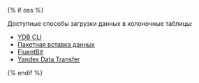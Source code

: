 {% if oss %}

Доступные способы загрузки данных в колоночные таблицы:
* [YDB CLI](../reference/ydb-cli/export-import/import-file.md)
* [Пакетная вставка данных](../recipes/ydb-sdk/bulk-upsert.md)
* [FluentBit](../integrations/fluent-bit.md)
* [Yandex Data Transfer](https://yandex.cloud/ru/services/data-transfer)

{% endif %}

